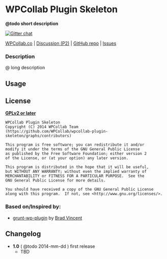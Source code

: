 # WPCollab Plugin Skeleton
__@todo short description__

[![Gitter chat](https://badges.gitter.im/WPCollab.png)](https://gitter.im/WPCollab)

[WPCollab.co][1.1] | [Discussion (P2)][1.2] | [GitHub repo][1.3] | [Issues][1.4]

[1.1]: http://www.wpcollab.co
[1.2]: http://make.wpcollab.co
[1.3]: https://github.com/WPCollab/wpcollab-plugin-skeleton
[1.4]: https://github.com/WPCollab/wpcollab-plugin-skeleton/issues


### Description
@ long description


## Usage


## License
__[GPLv2 or later](http://www.gnu.org/licenses/gpl-2.0.html)__

```
WPCollab Plugin Skeleton
Copyright (C) 2014 WPCollab Team (https://github.com/WPCollab/wpcollab-plugin-skeleton/graphs/contributors)

This program is free software; you can redistribute it and/or
modify it under the terms of the GNU General Public License
as published by the Free Software Foundation; either version 2
of the License, or (at your option) any later version.

This program is distributed in the hope that it will be useful,
but WITHOUT ANY WARRANTY; without even the implied warranty of
MERCHANTABILITY or FITNESS FOR A PARTICULAR PURPOSE.  See the
GNU General Public License for more details.

You should have received a copy of the GNU General Public License
along with this program.  If not, see <http://www.gnu.org/licenses/>.
```

### Based on/Inspired by:
* [grunt-wp-plugin](https://github.com/fooplugins/grunt-wp-boilerplate) by [Brad Vincent](https://github.com/bradvin)

## Changelog
* __1.0__ ( @todo 2014-mm-dd ) first release
    * TBD
